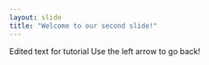 ```yaml
---
layout: slide
title: "Welcome to our second slide!"
---
```

Edited text for tutorial
Use the left arrow to go back!
